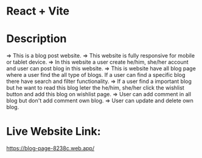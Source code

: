 # React + Vite

# Description
=> This is a blog post website.
=> This website is fully responsive for mobile or tablet device.
=> In this website a user create he/him, she/her account and user can post blog in this website.
=> This is website have all blog page where a user find the all type of blogs. If a user can find a specific blog there have search and filter functionality.
=> If a user find a important blog but he want to read this blog leter the he/him, she/her click the wishlist button and add this blog on wishlist page.
=> User can add comment in all blog but don't add comment own blog.
=> User can update and delete own blog. 

 # Live Website Link:
 https://blog-page-8238c.web.app/
